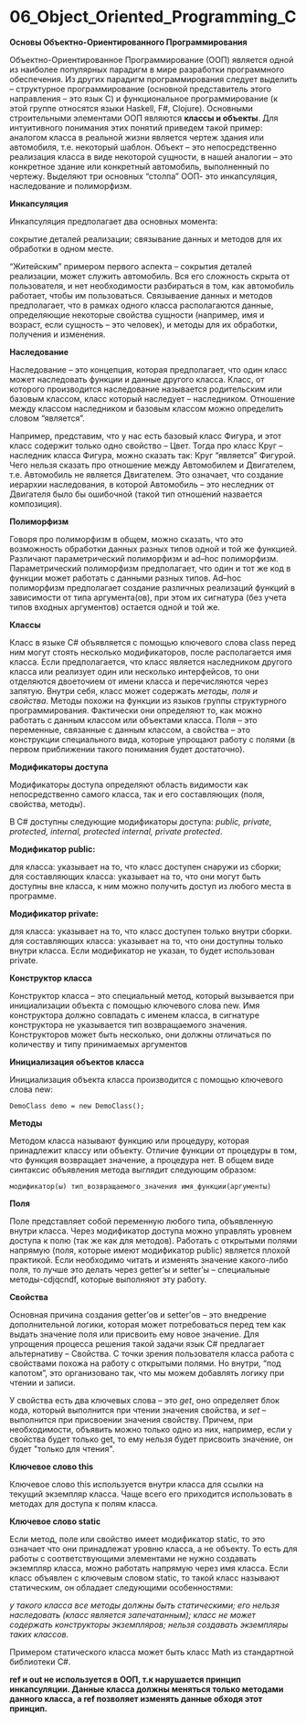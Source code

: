 # 06_Object_Oriented_Programming_C

**Основы Объектно-Ориентированного Программирования**

Объектно-Ориентированное Программирование (ООП) является одной из наиболее популярных парадигм в мире разработки программного обеспечения. Из других парадигм программирования следует выделить – структурное программирование (основной представитель этого направления – это язык C) и функциональное программирование (к этой группе относятся языки Haskell, F#, Clojure).
Основными строительными элементами ООП являются **классы и объекты**. Для интуитивного понимания этих понятий приведем такой пример: аналогом класса в реальной жизни является чертеж здания или автомобиля, т.е. некоторый шаблон. Объект – это непосредственно реализация класса в виде некоторой сущности, в нашей аналогии – это конкретное здание или конкретный автомобиль, выполненный по чертежу.
Выделяют три основных “столпа” ООП- это инкапсуляция, наследование и полиморфизм.

**Инкапсуляция**

Инкапсуляция предполагает два основных момента:

сокрытие деталей реализации;
связывание данных и методов для их обработки в одном месте.

“Житейским” примером первого аспекта – сокрытия деталей реализации, может служить автомобиль. Вся его сложность скрыта от пользователя, и нет необходимости разбираться в том, как автомобиль работает, чтобы им пользоваться. Связываение данных и методов предполагает, что в рамках одного класса располагаются данные, определяющие некоторые свойства сущности (например, имя и возраст, если сущность – это человек), и методы для их обработки,  получения и изменения.

**Наследование**

Наследование – это концепция, которая предполагает, что один класс может наследовать функции и данные другого класса. Класс, от которого производится наследование называется родительским или базовым классом, класс который наследует – наследником. Отношение между классом наследником и базовым классом можно определить словом “является”.

Например, представим, что у нас есть базовый класс Фигура, и этот класс содержит только одно свойство – Цвет. Тогда про класс Круг – наследник класса Фигура, можно сказать так: Круг “является” Фигурой. Чего нельзя сказать про отношение между Автомобилем и Двигателем, т.е. Автомобиль не является Двигателем. Это означает, что создание иерархии наследования, в которой Автомобиль – это неследник от Двигателя было бы ошибочной (такой тип отношений назвается композиция).

**Полиморфизм**

Говоря про полиморфизм в общем, можно сказать, что это возможность обработки данных разных типов одной и той же функцией. Различают параметрический полиморфизм и ad–hoc полиморфизм. Параметрический полиморфизм предполагает, что один и тот же код в функции может работать с данными разных типов. Ad–hoc полиморфизм предполагает создание различных реализаций функций в зависимости от типа аргумента(ов), при этом их сигнатура (без учета типов входных аргументов) остается одной и той же.

**Классы**

Класс в языке C# объявляется с помощью ключевого слова class перед ним могут стоять несколько модификаторов, после располагается имя класса. Если предполагается, что класс является наследником другого класса или реализует один или несколько интерфейсов, то они отделяются двоеточием от имени класса и перечисляются через запятую.
Внутри себя, класс может содержать *методы, поля и свойства*. Методы похожи на функции из языков группы структурного программирования. Фактически они определяют то, как можно работать с данным классом или объектами класса. Поля – это переменные, связанные с данным классом, а свойства – это конструкции специального вида, которые упрощают работу с полями (в первом приближении такого понимания будет достаточно).

**Модификаторы доступа**

Модификаторы доступа определяют область видимости как непосредственно самого класса, так и его составляющих (поля, свойства, методы).

В C# доступны следующие модификаторы доступа: *public, private, protected, internal, protected internal, private protected*.

**Модификатор public:**

для класса: указывает на то, что класс доступен снаружи из сборки;
для составляющих класса: указывает на то, что они могут быть доступны вне класса, к ним можно получить доступ из любого места в программе.

**Модификатор private:**

для класса: указывает на то, что класс доступен только внутри сборки.
для составляющих класса: указывает на то, что они доступны только внутри класса.
Если модификатор не указан, то будет использован private.

**Конструктор класса**

Конструктор класса – это специальный метод, который вызывается при инициализации объекта с помощью ключевого слова new. Имя конструктора должно совпадать с именем класса, в сигнатуре конструктора не указывается тип возвращаемого значения.
Конструкторов может быть несколько, они должны отличаться по количеству и типу принимаемых аргументов

**Инициализация объектов класса**

Инициализация объекта класса производится с помощью ключевого слова new:

` DemoClass demo = new DemoClass(); ` 

**Методы**

Методом класса называют функцию или процедуру, которая принадлежит классу или объекту. Отличие функции от процедуры в том, что функция возвращает значение, а процедура нет. В общем виде синтаксис объявления метода выглядит следующим образом:

` модификатор(ы) тип_возвращаемого_значения имя_функции(аргументы) `

**Поля**

Поле представляет собой переменную любого типа, объявленную внутри класса. Через модификатор доступа можно управлять уровнем доступа к полю (так же как для методов). Работать с открытыми полями напрямую (поля, которые имеют модификатор public) является плохой практикой. Если необходимо читать и изменять значение какого-либо поля, то лучше это делать через getter’ы и setter’ы – специальные методы-cdjqcndf, которые выполняют эту работу.

**Свойства** 

Основная причина создания getter’ов и setter’ов – это внедрение дополнительной логики, которая может потребоваться перед тем как выдать значение поля или присвоить ему новое значение. Для упрощения процесса решения такой задачи язык C# предлагает альтернативу – Свойства. С точки зрения пользователя класса работа с свойствами похожа на работу с открытыми полями. Но внутри, “под капотом”, это организовано так, что мы можем добавлять логику при чтении и записи.

У свойства есть два ключевых слова – это *get*, оно определяет блок кода, который выполнится при чтении значения свойства, и *set* – выполнится при присвоении значения свойству. Причем, при необходимости, объявить можно только одно из них, например, если у свойства будет только get, то ему нельзя будет присвоить значение, он будет "только для чтения".

**Ключевое слово this**

Ключевое слово this используется внутри класса для ссылки на текущий экземпляр класса. Чаще всего его приходится использовать в методах для доступа к полям класса. 

**Ключевое слово static**

Если метод, поле или свойство имеет модификатор static, то это означает что они принадлежат уровню класса, а не объекту. То есть для работы с соответствующими элементами не нужно создавать экземпляр класса, можно работать напрямую через имя класса. Если класс объявлен с ключевым словом static, то такой класс называют статическим, он обладает следующими особенностями:

*у такого класса все методы должны быть статическими;*
*его нельзя наследовать (класс является запечатанным);*
*класс не может содержать конструкторы экземпляров;*
*нельзя создавать экземпляры таких классов.*

Примером статического класса может быть класс Math из стандартной библиотеки C#.

**ref и out не используется в ООП, т.к нарушается принцип инкапсуляции. Данные класса должны меняться только методами данного класса, а ref позволяет изменять данные обходя этот принцип.**
